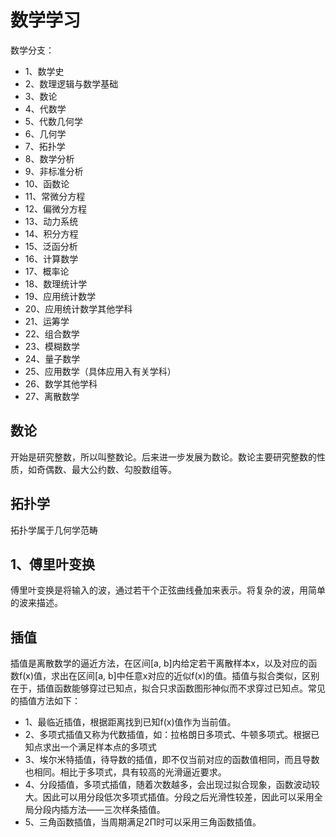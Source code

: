 # 数学学习

数学分支：
- 1、数学史
- 2、数理逻辑与数学基础
- 3、数论
- 4、代数学
- 5、代数几何学
- 6、几何学
- 7、拓扑学
- 8、数学分析
- 9、非标准分析
- 10、函数论
- 11、常微分方程
- 12、偏微分方程
- 13、动力系统
- 14、积分方程
- 15、泛函分析
- 16、计算数学
- 17、概率论
- 18、数理统计学
- 19、应用统计数学
- 20、应用统计数学其他学科
- 21、运筹学
- 22、组合数学
- 23、模糊数学
- 24、量子数学
- 25、应用数学（具体应用入有关学科）
- 26、数学其他学科
- 27、离散数学


## 数论
开始是研究整数，所以叫整数论。后来进一步发展为数论。数论主要研究整数的性质，如奇偶数、最大公约数、勾股数组等。

## 拓扑学
拓扑学属于几何学范畴

## 1、傅里叶变换
傅里叶变换是将输入的波，通过若干个正弦曲线叠加来表示。将复杂的波，用简单的波来描述。

## 插值
插值是离散数学的逼近方法，在区间[a, b]内给定若干离散样本x，以及对应的函数f(x)值，求出在区间[a, b]中任意x对应的近似f(x)的值。插值与拟合类似，区别在于，插值函数能够穿过已知点，拟合只求函数图形神似而不求穿过已知点。常见的插值方法如下：  
- 1、最临近插值，根据距离找到已知f(x)值作为当前值。
- 2、多项式插值又称为代数插值，如：拉格朗日多项式、牛顿多项式。根据已知点求出一个满足样本点的多项式
- 3、埃尔米特插值，待导数的插值，即不仅当前对应的函数值相同，而且导数也相同。相比于多项式，具有较高的光滑逼近要求。
- 4、分段插值，多项式插值，随着次数越多，会出现过拟合现象，函数波动较大。因此可以用分段低次多项式插值。分段之后光滑性较差，因此可以采用全局分段内插方法——三次样条插值。
- 5、三角函数插值，当周期满足2Π时可以采用三角函数插值。